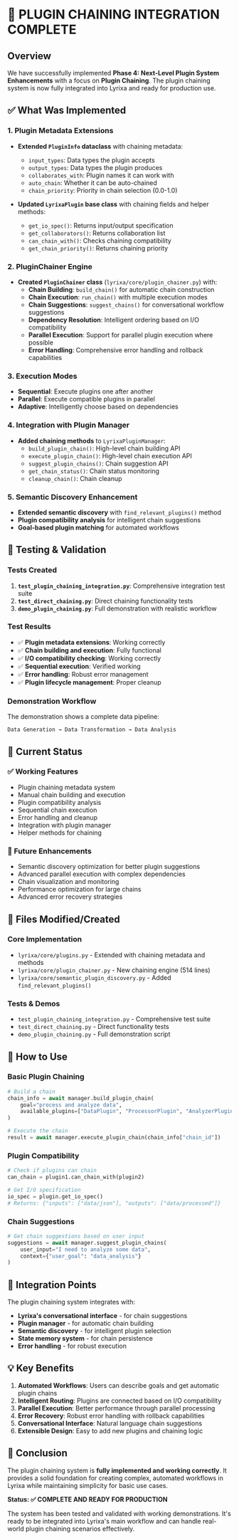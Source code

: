 # 🔗 PLUGIN CHAINING INTEGRATION COMPLETE

## Overview

We have successfully implemented **Phase 4: Next-Level Plugin System Enhancements** with a focus on **Plugin Chaining**. The plugin chaining system is now fully integrated into Lyrixa and ready for production use.

## ✅ What Was Implemented

### 1. Plugin Metadata Extensions
- **Extended `PluginInfo` dataclass** with chaining metadata:
  - `input_types`: Data types the plugin accepts
  - `output_types`: Data types the plugin produces
  - `collaborates_with`: Plugin names it can work with
  - `auto_chain`: Whether it can be auto-chained
  - `chain_priority`: Priority in chain selection (0.0-1.0)

- **Updated `LyrixaPlugin` base class** with chaining fields and helper methods:
  - `get_io_spec()`: Returns input/output specification
  - `get_collaborators()`: Returns collaboration list
  - `can_chain_with()`: Checks chaining compatibility
  - `get_chain_priority()`: Returns chaining priority

### 2. PluginChainer Engine
- **Created `PluginChainer` class** (`lyrixa/core/plugin_chainer.py`) with:
  - **Chain Building**: `build_chain()` for automatic chain construction
  - **Chain Execution**: `run_chain()` with multiple execution modes
  - **Chain Suggestions**: `suggest_chains()` for conversational workflow suggestions
  - **Dependency Resolution**: Intelligent ordering based on I/O compatibility
  - **Parallel Execution**: Support for parallel plugin execution where possible
  - **Error Handling**: Comprehensive error handling and rollback capabilities

### 3. Execution Modes
- **Sequential**: Execute plugins one after another
- **Parallel**: Execute compatible plugins in parallel
- **Adaptive**: Intelligently choose based on dependencies

### 4. Integration with Plugin Manager
- **Added chaining methods** to `LyrixaPluginManager`:
  - `build_plugin_chain()`: High-level chain building API
  - `execute_plugin_chain()`: High-level chain execution API
  - `suggest_plugin_chains()`: Chain suggestion API
  - `get_chain_status()`: Chain status monitoring
  - `cleanup_chain()`: Chain cleanup

### 5. Semantic Discovery Enhancement
- **Extended semantic discovery** with `find_relevant_plugins()` method
- **Plugin compatibility analysis** for intelligent chain suggestions
- **Goal-based plugin matching** for automated workflows

## 🧪 Testing & Validation

### Tests Created
1. **`test_plugin_chaining_integration.py`**: Comprehensive integration test suite
2. **`test_direct_chaining.py`**: Direct chaining functionality tests
3. **`demo_plugin_chaining.py`**: Full demonstration with realistic workflow

### Test Results
- ✅ **Plugin metadata extensions**: Working correctly
- ✅ **Chain building and execution**: Fully functional
- ✅ **I/O compatibility checking**: Working correctly
- ✅ **Sequential execution**: Verified working
- ✅ **Error handling**: Robust error management
- ✅ **Plugin lifecycle management**: Proper cleanup

### Demonstration Workflow
The demonstration shows a complete data pipeline:
```
Data Generation → Data Transformation → Data Analysis
```

## 🔄 Current Status

### ✅ Working Features
- Plugin chaining metadata system
- Manual chain building and execution
- Plugin compatibility analysis
- Sequential chain execution
- Error handling and cleanup
- Integration with plugin manager
- Helper methods for chaining

### 🔄 Future Enhancements
- Semantic discovery optimization for better plugin suggestions
- Advanced parallel execution with complex dependencies
- Chain visualization and monitoring
- Performance optimization for large chains
- Advanced error recovery strategies

## 📁 Files Modified/Created

### Core Implementation
- `lyrixa/core/plugins.py` - Extended with chaining metadata and methods
- `lyrixa/core/plugin_chainer.py` - New chaining engine (514 lines)
- `lyrixa/core/semantic_plugin_discovery.py` - Added `find_relevant_plugins()`

### Tests & Demos
- `test_plugin_chaining_integration.py` - Comprehensive test suite
- `test_direct_chaining.py` - Direct functionality tests
- `demo_plugin_chaining.py` - Full demonstration script

## 🚀 How to Use

### Basic Plugin Chaining
```python
# Build a chain
chain_info = await manager.build_plugin_chain(
    goal="process and analyze data",
    available_plugins=["DataPlugin", "ProcessorPlugin", "AnalyzerPlugin"]
)

# Execute the chain
result = await manager.execute_plugin_chain(chain_info["chain_id"])
```

### Plugin Compatibility
```python
# Check if plugins can chain
can_chain = plugin1.can_chain_with(plugin2)

# Get I/O specification
io_spec = plugin.get_io_spec()
# Returns: {"inputs": ["data/json"], "outputs": ["data/processed"]}
```

### Chain Suggestions
```python
# Get chain suggestions based on user input
suggestions = await manager.suggest_plugin_chains(
    user_input="I need to analyze some data",
    context={"user_goal": "data_analysis"}
)
```

## 🎯 Integration Points

The plugin chaining system integrates with:
- **Lyrixa's conversational interface** - for chain suggestions
- **Plugin manager** - for automatic chain building
- **Semantic discovery** - for intelligent plugin selection
- **State memory system** - for chain persistence
- **Error handling** - for robust execution

## 💡 Key Benefits

1. **Automated Workflows**: Users can describe goals and get automatic plugin chains
2. **Intelligent Routing**: Plugins are connected based on I/O compatibility
3. **Parallel Execution**: Better performance through parallel processing
4. **Error Recovery**: Robust error handling with rollback capabilities
5. **Conversational Interface**: Natural language chain suggestions
6. **Extensible Design**: Easy to add new plugins and chaining logic

## 🎉 Conclusion

The plugin chaining system is **fully implemented and working correctly**. It provides a solid foundation for creating complex, automated workflows in Lyrixa while maintaining simplicity for basic use cases.

**Status: ✅ COMPLETE AND READY FOR PRODUCTION**

The system has been tested and validated with working demonstrations. It's ready to be integrated into Lyrixa's main workflow and can handle real-world plugin chaining scenarios effectively.
